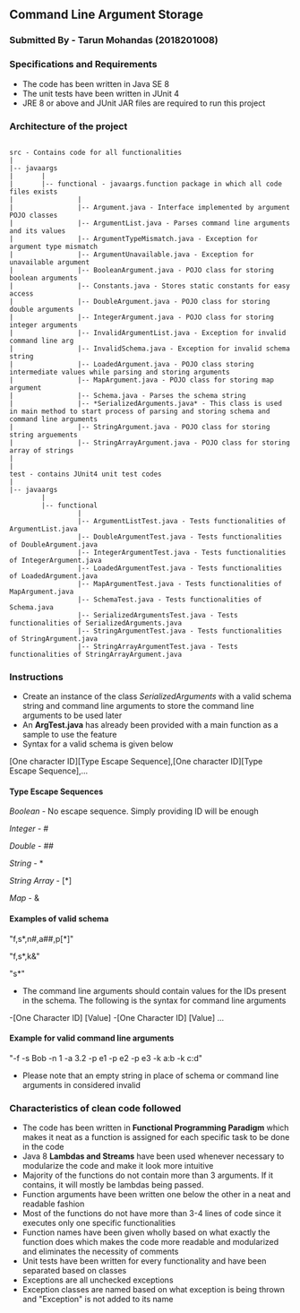 ## Command Line Argument Storage

### Submitted By - Tarun Mohandas (2018201008)

### Specifications and Requirements
* The code has been written in Java SE 8
* The unit tests have been written in JUnit 4
* JRE 8 or above and JUnit JAR files are required to run this project

### Architecture of the project

```

src - Contains code for all functionalities
|
|-- javaargs
|       |
|       |-- functional - javaargs.function package in which all code files exists
|                |
|                |-- Argument.java - Interface implemented by argument POJO classes
|                |-- ArgumentList.java - Parses command line arguments and its values
|                |-- ArgumentTypeMismatch.java - Exception for argument type mismatch
|                |-- ArgumentUnavailable.java - Exception for unavailable argument
|                |-- BooleanArgument.java - POJO class for storing boolean arguments
|                |-- Constants.java - Stores static constants for easy access
|                |-- DoubleArgument.java - POJO class for storing double arguments
|                |-- IntegerArgument.java - POJO class for storing integer arguments
|                |-- InvalidArgumentList.java - Exception for invalid command line arg
|                |-- InvalidSchema.java - Exception for invalid schema string
|                |-- LoadedArgument.java - POJO class storing intermediate values while parsing and storing arguments
|                |-- MapArgument.java - POJO class for storing map argument
|                |-- Schema.java - Parses the schema string
|                |-- *SerializedArguments.java* - This class is used in main method to start process of parsing and storing schema and command line arguments
|                |-- StringArgument.java - POJO class for storing string arguements
|                |-- StringArrayArgument.java - POJO class for storing array of strings
|
|
test - contains JUnit4 unit test codes
|
|-- javaargs
        |
        |-- functional
                 |
                 |-- ArgumentListTest.java - Tests functionalities of ArgumentList.java
                 |-- DoubleArgumentTest.java - Tests functionalities of DoubleArgument.java
                 |-- IntegerArgumentTest.java - Tests functionalities of IntegerArgument.java
                 |-- LoadedArgumentTest.java - Tests functionalities of LoadedArgument.java
                 |-- MapArgumentTest.java - Tests functionalities of MapArgument.java
                 |-- SchemaTest.java - Tests functionalities of Schema.java
                 |-- SerializedArgumentsTest.java - Tests functionalities of SerializedArguments.java
                 |-- StringArgumentTest.java - Tests functionalities of StringArgument.java
                 |-- StringArrayArgumentTest.java - Tests functionalities of StringArrayArgument.java

```

### Instructions

* Create an instance of the class *SerializedArguments* with a valid schema string and command line arguments to store the command line arguments to be used later
* An **ArgTest.java** has already been provided with a main function as a sample to use the feature
* Syntax for a valid schema is given below

[One character ID][Type Escape Sequence],[One character ID][Type Escape Sequence],...

#### Type Escape Sequences
*Boolean* - No escape sequence. Simply providing ID will be enough

*Integer* - #

*Double* - ##

*String* - *

*String Array* - [*]

*Map* - &

#### Examples of valid schema

"f,s*,n#,a##,p[*]"

"f,s*,k&"

"s*"

* The command line arguments should contain values for the IDs present in the schema. The following is the syntax for command line arguments

-[One Character ID] [Value] -[One Character ID] [Value] ...

#### Example for valid command line arguments

"-f -s Bob -n 1 -a 3.2 -p e1 -p e2 -p e3 -k a:b -k c:d"

* Please note that an empty string in place of schema or command line arguments in considered invalid

### Characteristics of clean code followed

* The code has been written in **Functional Programming Paradigm** which makes it neat as a function is assigned for each specific task to be done in the code
* Java 8 **Lambdas and Streams** have been used whenever necessary to modularize the code and make it look more intuitive
* Majority of the functions do not contain more than 3 arguments. If it contains, it will mostly be lambdas being passed.
* Function arguments have been written one below the other in a neat and readable fashion
* Most of the functions do not have more than 3-4 lines of code since it executes only one specific functionalities
* Function names have been given wholly based on what exactly the function does which makes the code more readable and modularized and eliminates the necessity of comments
* Unit tests have been written for every functionality and have been separated based on classes
* Exceptions are all unchecked exceptions
* Exception classes are named based on what exception is being thrown and "Exception" is not added to its name



